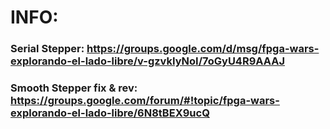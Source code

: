 # INFO:

### Serial Stepper: https://groups.google.com/d/msg/fpga-wars-explorando-el-lado-libre/v-gzvkIyNoI/7oGyU4R9AAAJ
### Smooth Stepper fix & rev: https://groups.google.com/forum/#!topic/fpga-wars-explorando-el-lado-libre/6N8tBEX9ucQ
